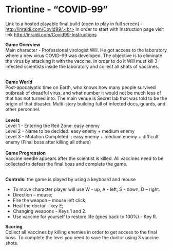 # Triontine - “COVID-99”
Link to a hosted playable final build (open to play in full screen) - http://inraidi.com/Covid99/.<br>
In order to start with instruction page visit link http://inraidi.com/Covid99-Instructions<br>

<b>Game Overview</b><br> 
Main character - Professional virologist Will. He got access to the laboratory where a new virus COVID-99 was developed. The objective is to eliminate the virus by attacking it with the vaccine. In order to do it Will must kill 3 infected scientists inside the laboratory and collect all shots of vaccines.
<br><br>

<b>Game World</b><br>
Post-apocalyptic time on Earth, who knows how many people survived outbreak of dreadful virus, and what number it would not be much less of that has not turned into. The main venue is Secret lab that was told to be the origin of that disaster. Multi-story building full of infected docs, guards, and other personnel.
<br><br>
<b>Levels</b><br>
Level 1 - Entering the Red Zone:  easy enemy<br>
Level 2 – Name to be decided: easy enemy + medium enemy<br>
Level 3 - Mutation Completed. : easy enemy + medium enemy + difficult enemy (Final boss after killing all others)<br>
<br>
<b>Game Progression</b><br>
Vaccine needle appears after the scientist is killed. All vaccines need to be collected to defeat the final boss and complete the game.<br><br>

<b>Controls:</b> the game is played by using a keyboard and mouse<Br>
  <ul>
	<li>To move character player will use W - up, A - left, S - down, D – right.</li>
	<li>Direction – mouse;</li>
	<li>Fire the weapon – mouse left click;</li>
	<li>Heal the doctor – key E;</li>
	<li>Changing weapons - Keys 1 and 2.</li>
	<li>Use vaccine for yourself to restore life (goes back to 100%) - Key R.</li>
  </ul>
  
<b>Scoring</b><br>
Collect all Vaccines by killing enemies in order to get access to the final boss. To complete the level you need to save the doctor using 3 vaccine shots.



